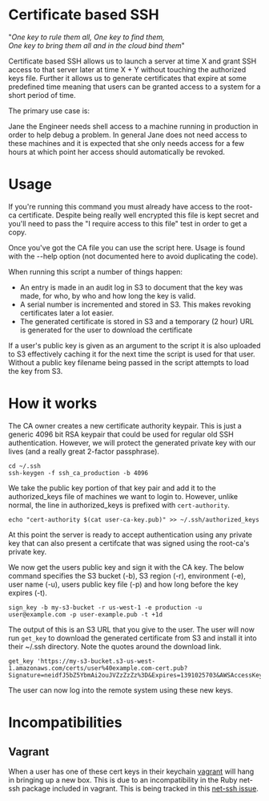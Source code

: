 Certificate based SSH
=====================

"*One key to rule them all, One key to find them,  
One key to bring them all and in the cloud bind them*"

Certificate based SSH allows us to launch a server at time X and grant
SSH access to that server later at time X + Y without touching the
authorized keys file. Further it allows us to generate certificates that
expire at some predefined time meaning that users can be granted access
to a system for a short period of time.

The primary use case is:

  Jane the Engineer needs shell access to a machine running in
  production in order to help debug a problem. In general Jane does not
  need access to these machines and it is expected that she only needs
  access for a few hours at which point her access should automatically
  be revoked.

Usage
=====

If you're running this command you must already have access to the
root-ca certificate. Despite being really well encrypted this file is
kept secret and you'll need to pass the "I require access to this file"
test in order to get a copy.

Once you've got the CA file you can use the script here. Usage is found
with the --help option (not documented here to avoid duplicating the
code).

When running this script a number of things happen:

- An entry is made in an audit log in S3 to document that the key was
  made, for who, by who and how long the key is valid.
- A serial number is incremented and stored in S3. This makes revoking
  certificates later a lot easier.
- The generated certificate is stored in S3 and a temporary (2 hour) URL
  is generated for the user to download the certificate

If a user's public key is given as an argument to the script it is also
uploaded to S3 effectively caching it for the next time the script is
used for that user. Without a public key filename being passed in the
script attempts to load the key from S3.

How it works
============

The CA owner creates a new certificate authority keypair. This is just a
generic 4096 bit RSA keypair that could be used for regular old SSH
authentication.  However, we will protect the generated private key with our
lives (and a really great 2-factor passphrase).

```
cd ~/.ssh
ssh-keygen -f ssh_ca_production -b 4096
```

We take the public key portion of that key pair and add it to the
authorized_keys file of machines we want to login to. However, unlike
normal, the line in authorized_keys is prefixed with `cert-authority`.

```
echo "cert-authority $(cat user-ca-key.pub)" >> ~/.ssh/authorized_keys
```

At this point the server is ready to accept authentication using any
private key that can also present a certifcate that was signed using the
root-ca's private key.

We now get the users public key and sign it with the CA key. The below command
specifies the S3 bucket (-b), S3 region (-r), environment (-e), user name (-u),
users public key file (-p) and how long before the key expires (-t).

```
sign_key -b my-s3-bucket -r us-west-1 -e production -u user@example.com -p user-example.pub -t +1d
```

The output of this is an S3 URL that you give to the user. The user will now
run `get_key` to download the generated certificate from S3 and install it
into their ~/.ssh directory. Note the quotes around the download link.

```
get_key 'https://my-s3-bucket.s3-us-west-1.amazonaws.com/certs/user%40example.com-cert.pub?Signature=neidfJ5bZ5YbmAi2ouJVZzZzZz%3D&Expires=1391025703&AWSAccessKeyId=AKIAJ7HFYKZIVF3ZZZZ'
```

The user can now log into the remote system using these new keys.

Incompatibilities
=================

Vagrant
-------
When a user has one of these cert keys in their keychain
[vagrant](http://www.vagrantup.com/) will hang in bringing up a new box.
This is due to an incompatibility in the Ruby net-ssh package included in
vagrant. This is being tracked in this
[net-ssh issue](https://github.com/net-ssh/net-ssh/pull/142).


